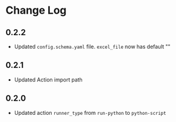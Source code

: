 # Change Log

## 0.2.2

- Updated `config.schema.yaml` file. `excel_file` now has default ""
  
## 0.2.1

- Updated Action import path
  
## 0.2.0

- Updated action `runner_type` from `run-python` to `python-script`

